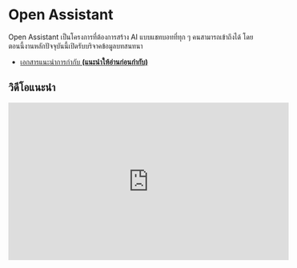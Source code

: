 # Open Assistant

Open Assistant เป็นโครงการที่ต้องการสร้าง AI แบบแชทบอทที่ทุก ๆ คนสามารถเข้าถึงได้ โดยตอนนี้งานหลักปัจจุบันนี้เปิดรับบริจาคข้อมูลบทสนทนา

- [เอกสารแนะนำการกำกับ **(แนะนำให้อ่านก่อนกำกับ)**](./guidelines)

## วิดีโอแนะนำ

<iframe width="560" height="315" src="https://www.youtube.com/embed/64Izfm24FKA" title="YouTube video player" frameborder="0" allow="accelerometer; autoplay; clipboard-write; encrypted-media; gyroscope; picture-in-picture; web-share" allowfullscreen></iframe>

